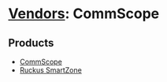 # [Vendors](README.md): CommScope

## Products

- [CommScope](../products/c8729aa1-2b08-4623-bfe5-3c02c49e8a55.md)
- [Ruckus SmartZone](../products/530fe5cd-5a19-4c8a-b0d8-beef3af35600.md)
